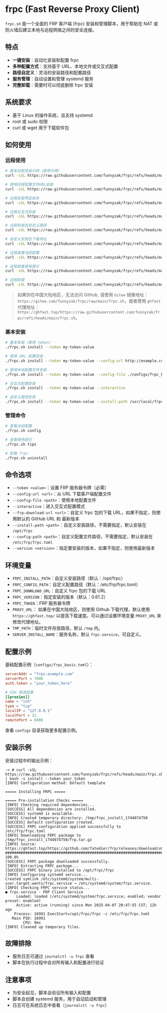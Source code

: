 # frpc (Fast Reverse Proxy Client)

`frpc.sh` 是一个全面的 FRP 客户端 (frpc) 安装和管理脚本，用于帮助在 NAT 或防火墙后建立本地与远程网络之间的安全连接。

## 特点

- **一键安装**：自动化安装和配置 frpc
- **多种配置方式**：支持基于 URL、本地文件或交互式配置
- **路径自定义**：灵活的安装路径和配置路径
- **服务管理**：自动设置和管理 systemd 服务
- **完整卸载**：需要时可以彻底删除 frpc 安装

## 系统要求

- 基于 Linux 的操作系统，且支持 systemd
- root 或 sudo 权限
- curl 或 wget 用于下载软件包

## 如何使用

### 远程使用

```bash
# 基本远程安装示例（使用令牌）
curl -sSL https://raw.githubusercontent.com/funnyzak/frpc/refs/heads/main/frpc.sh | bash -s install --token your_token

# 使用远程配置文件URL安装
curl -sSL https://raw.githubusercontent.com/funnyzak/frpc/refs/heads/main/frpc.sh | bash -s install --token your_token --config-url http://example.com/frpc.toml

# 远程安装特定版本
curl -sSL https://raw.githubusercontent.com/funnyzak/frpc/refs/heads/main/frpc.sh | bash -s install --token your_token --version 0.60.0

# 远程交互式安装
curl -sSL https://raw.githubusercontent.com/funnyzak/frpc/refs/heads/main/frpc.sh | bash -s install --token your_token --interactive

# 远程安装到自定义路径
curl -sSL https://raw.githubusercontent.com/funnyzak/frpc/refs/heads/main/frpc.sh | bash -s install --token your_token --install-path /usr/local/frpc --config-path /etc/frpc/frpc.toml

# 自定义安装包下载地址
curl -sSL https://raw.githubusercontent.com/funnyzak/frpc/refs/heads/main/frpc.sh | bash -s install --token your_token --frp-download-url http://example.com/frp.tar.gz

# 远程查看当前配置
curl -sSL https://raw.githubusercontent.com/funnyzak/frpc/refs/heads/main/frpc.sh | bash -s config

# 远程查看使用提示
curl -sSL https://raw.githubusercontent.com/funnyzak/frpc/refs/heads/main/frpc.sh | bash -s tips

# 远程卸载
curl -sSL https://raw.githubusercontent.com/funnyzak/frpc/refs/heads/main/frpc.sh | bash -s uninstall
```
> 如果你在中国大陆地区，无法访问 Github, 请使用 `Gitee` 镜像地址：
> `https://gitee.com/funnyzak/frpc/raw/main/frpc.sh`，或者使用 `ghfast` 代理地址：`https://ghfast.top/https://raw.githubusercontent.com/funnyzak/frpc/refs/heads/main/frpc.sh`。


### 基本安装

```bash
# 基本安装（使用 token）
./frpc.sh install --token my-token-value

# 使用 URL 配置安装
./frpc.sh install --token my-token-value --config-url http://example.com/frpc.toml

# 使用本地配置文件安装
./frpc.sh install --token my-token-value --config-file ./configs/frpc_basic.toml

# 交互式配置安装
./frpc.sh install --token my-token-value --interactive

# 自定义路径安装
./frpc.sh install --token my-token-value --install-path /usr/local/frpc --config-path /etc/frpc/frpc.toml
```

### 管理命令

```bash
# 查看当前配置
./frpc.sh config

# 查看使用提示
./frpc.sh tips

# 卸载 frpc
./frpc.sh uninstall
```

## 命令选项

- `--token <value>`：设置 FRP 服务器令牌（必需）
- `--config-url <url>`：从 URL 下载客户端配置文件
- `--config-file <path>`：使用本地配置文件
- `--interactive`：进入交互式配置模式
- `--frp-download-url <url>`：自定义 frpc 包的下载 URL，如果不指定，则使用默认的 GitHub URL 和 最新版本
- `--install-path <path>`：自定义安装路径，不需要指定，默认安装在 `/opt/frpc`
- `--config-path <path>`：自定义配置文件路径，不需要指定，默认安装在 `/etc/frp/frpc.toml`
- `--version <version>`：指定要安装的版本，如果不指定，则使用最新版本

## 环境变量

- `FRPC_INSTALL_PATH`：自定义安装路径（默认：/opt/frpc）
- `FRPC_CONFIG_PATH`：自定义配置路径（默认：/etc/frp/frpc.toml）
- `FRPC_DOWNLOAD_URL`：自定义 frpc 包的下载 URL
- `FRPC_VERSION`：指定安装的版本（默认：0.61.2）
- `FRPC_TOKEN`：FRP 服务器令牌
- `PROXY_URL`： 如果在中国大陆地区，则使用 Github 下载代理，默认使用 `https://ghfast.top/` 以提高下载速度。可以通过设置环境变量 `PROXY_URL` 来修改代理地址。
- `TMP_PATH`：临时文件存放路径，默认 `/tmp` 内。
- `SERVER_INSTALL_NAME`：服务名称，默认 `frpc.service`，可自定义。

## 配置示例

基础配置示例（`configs/frpc_basic.toml`）：

```toml
serverAddr = "frps.example.com"
serverPort = 7000
auth.token = "your_token_here"

# SSH 穿透配置
[[proxies]]
name = "ssh"
type = "tcp"
localIP = "127.0.0.1"
localPort = 22
remotePort = 6000
```

查看 `configs` 目录获取更多配置示例。

## 安装示例

安装过程中的输出示例：

```plain
-> # curl -sSL https://raw.githubusercontent.com/funnyzak/frpc/refs/heads/main/frpc.sh | bash -s install --token your_token
[INFO] Configuration method: Default template

===== Installing FRPC =====

===== Pre-installation Checks =====
[INFO] Checking required dependencies...
[SUCCESS] All dependencies are installed.
[SUCCESS] systemd is available.
[INFO] Created temporary directory: /tmp/frpc_install_1744074750
[SUCCESS] Default configuration created.
[SUCCESS] FRPC configuration applied successfully to /etc/frp/frpc.toml
[INFO] Downloading FRPC package to /tmp/frpc_install_1744074750/frp.tar.gz
[INFO] Source: https://ghfast.top/https://github.com/fatedier/frp/releases/download/v0.61.2/frp_0.61.2_linux_amd64.tar.gz
######################################################################## 100.0%
[SUCCESS] FRPC package downloaded successfully.
[INFO] Extracting FRPC package...
[SUCCESS] FRPC binary installed to /opt/frpc/frpc
[INFO] Configuring systemd service...
Created symlink /etc/systemd/system/multi-user.target.wants/frpc.service → /etc/systemd/system/frpc.service.
[INFO] Checking FRPC service status...
● frpc.service - FRP Client Service
     Loaded: loaded (/etc/systemd/system/frpc.service; enabled; vendor preset: enabled)
     Active: active (running) since Mon 2025-04-07 20:47:55 CST; 12h ago
    Process: 16991 ExecStart=/opt/frpc/frpc -c /etc/frp/frpc.toml
   Main PID: 16991
        CPU: 9ms
[INFO] Cleaned up temporary files.
```

## 故障排除

- 服务日志可通过 `journalctl -u frpc` 查看
- 脚本在执行过程中会对所有输入和配置进行验证

## 注意事项

- 为安全起见，脚本会验证所有输入和配置
- 脚本会创建 systemd 服务，用于自动启动和管理
- 日志可在系统日志中查看（`journalctl -u frpc`）